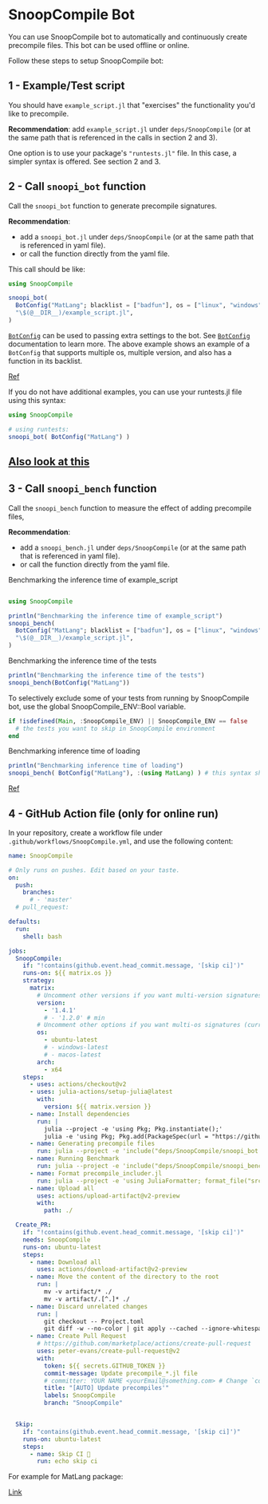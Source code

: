 # SnoopCompile Bot

You can use SnoopCompile bot to automatically and continuously create precompile files. This bot can be used offline or online.

Follow these steps to setup SnoopCompile bot:

## 1 - Example/Test script

You should have `example_script.jl` that "exercises" the functionality you'd like to precompile.

**Recommendation**: add `example_script.jl` under `deps/SnoopCompile` (or at the same path that is referenced in the calls in section 2 and 3).

One option is to use your package's `"runtests.jl"` file. In this case, a simpler syntax is offered. See section 2 and 3.

## 2 - Call `snoopi_bot` function

Call the `snoopi_bot` function to generate precompile signatures.

**Recommendation**:
 - add a `snoopi_bot.jl` under `deps/SnoopCompile` (or at the same path that is referenced in yaml file).
 - or call the function directly from the yaml file.

This call should be like:

```julia
using SnoopCompile

snoopi_bot(
  BotConfig("MatLang"; blacklist = ["badfun"], os = ["linux", "windows", "macos"], else_os = "linux", version = [v"1.4.1", v"1.2"]),
  "\$(@__DIR__)/example_script.jl",
)
```

[`BotConfig`](@ref) can be used to passing extra settings to the bot. See [`BotConfig`](@ref) documentation to learn more. The above example shows an example of a `BotConfig` that supports multiple os, multiple version, and also has a function in its backlist.

[Ref]( https://github.com/juliamatlab/MatLang/blob/master/deps/SnoopCompile/snoopi_bot.jl)

If you do not have additional examples, you can use your runtests.jl file using this syntax:

```julia
using SnoopCompile

# using runtests:
snoopi_bot( BotConfig("MatLang") )
```

[Also look at this](https://timholy.github.io/SnoopCompile.jl/stable/snoopi/#Precompile-scripts-1)
----------------------------------

## 3 - Call `snoopi_bench` function

Call the `snoopi_bench` function to measure the effect of adding precompile files,

**Recommendation**:
 - add a `snoopi_bench.jl` under `deps/SnoopCompile` (or at the same path that is referenced in yaml file).
 - or call the function directly from the yaml file.

Benchmarking the inference time of example_script
```julia

using SnoopCompile

println("Benchmarking the inference time of example_script")
snoopi_bench(
  BotConfig("MatLang"; blacklist = ["badfun"], os = ["linux", "windows", "macos"], else_os = "linux", version = [v"1.4.1", v"1.2"]),
  "\$(@__DIR__)/example_script.jl",
)
```

Benchmarking the inference time of the tests
```julia
println("Benchmarking the inference time of the tests")
snoopi_bench(BotConfig("MatLang"))
```

To selectively exclude some of your tests from running by SnoopCompile bot, use the global SnoopCompile_ENV::Bool variable.
```julia
if !isdefined(Main, :SnoopCompile_ENV) || SnoopCompile_ENV == false
  # the tests you want to skip in SnoopCompile environment
end
```

Benchmarking inference time of loading
```julia
println("Benchmarking inference time of loading")
snoopi_bench( BotConfig("MatLang"), :(using MatLang) ) # this syntax should be avoided for complex expressions
```

[Ref](https://github.com/juliamatlab/MatLang/blob/master/deps/SnoopCompile/snoopi_bench.jl)

## 4 - GitHub Action file (only for online run)

In your repository, create a workflow file under `.github/workflows/SnoopCompile.yml`, and use the following content:

```yaml
name: SnoopCompile

# Only runs on pushes. Edit based on your taste.
on:
  push:
    branches:
      # - 'master'
  # pull_request:

defaults:
  run:
    shell: bash

jobs:
  SnoopCompile:
    if: "!contains(github.event.head_commit.message, '[skip ci]')"
    runs-on: ${{ matrix.os }}
    strategy:
      matrix:
        # Uncomment other versions if you want multi-version signatures (should exactly match BotConfig.version):
        version:
          - '1.4.1'
          # - '1.2.0' # min
        # Uncomment other options if you want multi-os signatures (currently only these are supported by Github):
        os:
          - ubuntu-latest
          # - windows-latest
          # - macos-latest
        arch:
          - x64
    steps:
      - uses: actions/checkout@v2
      - uses: julia-actions/setup-julia@latest
        with:
          version: ${{ matrix.version }}
      - name: Install dependencies
        run: |
          julia --project -e 'using Pkg; Pkg.instantiate();'
          julia -e 'using Pkg; Pkg.add(PackageSpec(url = "https://github.com/aminya/SnoopCompile.jl", rev = "multios")); Pkg.develop(PackageSpec(; path=pwd())); Pkg.add("JuliaFormatter"); using SnoopCompile; SnoopCompile.addtestdep();'
      - name: Generating precompile files
        run: julia --project -e 'include("deps/SnoopCompile/snoopi_bot.jl")'
      - name: Running Benchmark
        run: julia --project -e 'include("deps/SnoopCompile/snoopi_bench.jl")'
      - name: Format precompile_includer.jl
        run: julia --project -e 'using JuliaFormatter; format_file("src/precompile_includer.jl")'
      - name: Upload all
        uses: actions/upload-artifact@v2-preview
        with:
          path: ./

  Create_PR:
    if: "!contains(github.event.head_commit.message, '[skip ci]')"
    needs: SnoopCompile
    runs-on: ubuntu-latest
    steps:
      - name: Download all
        uses: actions/download-artifact@v2-preview
      - name: Move the content of the directory to the root
        run: |
          mv -v artifact/* ./
          mv -v artifact/.[^.]* ./
      - name: Discard unrelated changes
        run: |
          git checkout -- Project.toml
          git diff -w --no-color | git apply --cached --ignore-whitespace && git checkout -- . && git reset && git add -p
      - name: Create Pull Request
        # https://github.com/marketplace/actions/create-pull-request
        uses: peter-evans/create-pull-request@v2
        with:
          token: ${{ secrets.GITHUB_TOKEN }}
          commit-message: Update precompile_*.jl file
          # committer: YOUR NAME <yourEmail@something.com> # Change `committer` to your name and your email.
          title: "[AUTO] Update precompiles'"
          labels: SnoopCompile
          branch: "SnoopCompile"


  Skip:
    if: "contains(github.event.head_commit.message, '[skip ci]')"
    runs-on: ubuntu-latest
    steps:
      - name: Skip CI 🚫
        run: echo skip ci
```

For example for MatLang package:

[Link](https://github.com/juliamatlab/MatLang/blob/master/.github/workflows/SnoopCompile.yml)
